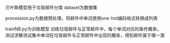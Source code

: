 贝叶斯模型用于垃圾邮件分类
dataset为数据集


procession.py为数据预处理，将邮件中单词使用one-hot编码格式转换成列表

trainNB.py为训练模型
训练垃圾邮件与正常邮件中，每个单词对应的条件概率。
测试求解测试集中单词在垃圾邮件与正常邮件中出现的概率，得到邮件属于哪一类
